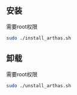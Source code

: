 
## 安装

需要root权限
```bash
sudo ./install_arthas.sh
```

## 卸载

需要root权限
```bash
sudo ./unstall_arthas.sh
```
